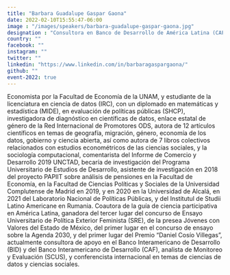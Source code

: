 ```yaml
---
title: "Barbara Guadalupe Gaspar Gaona"
date: 2022-02-10T15:55:47-06:00
image : "/images/speakers/barbara-guadalupe-gaspar-gaona.jpg"
designation : "Consultora en Banco de Desarrollo de América Latina (CAF)"
country: ""
facebook: ""
instagram: ""
twitter: ""
linkedin: "https://www.linkedin.com/in/barbaragaspargaona/"
github: ""
event-2022: true
---
```


Economista por la  Facultad de Economía de la UNAM, y estudiante de la licenciatura en ciencia de datos (IRC), con un diplomado en matemáticas y estadística (MIDE), en evaluación de políticas públicas (SHCP), investigadora de diagnóstico en científicas de datos, enlace estatal de género de la Red Internacional de Promotores ODS, autora de 12 artículos científicos en temas de geografía, migración, género, economía de los datos, gobierno y ciencia abierta, así como autora de 7 libros colectivos relacionados con estudios econométricos de las ciencias sociales, y la sociología computacional, comentarista del Informe de Comercio y Desarrollo 2019 UNCTAD, becaría de investigación del Programa Universitario de Estudios de Desarrollo, asistente de investigación en 2018 del proyecto PAPIIT sobre análisis de pensiones en la Facultad de Economía, en la Facultad de Ciencias Políticas y Sociales de la Universidad Complutense de Madrid en 2019, y en 2020 en la Universidad de Alcalá, en 2021 del Laboratorio Nacional de Políticas Públicas, y del Institutul de Studii Latino Americane en Rumania.
Coautora de la guía de ciencia participativa en América Latina, ganadora del tercer lugar del concurso de Ensayo Universitario de Política Exterior Feminista (SRE), de la presea Jóvenes con Valores del Estado de México, del primer lugar en el concurso de ensayo sobre la Agenda 2030, y del primer lugar del Premio “Daniel Cosío Villegas”, actualmente consultora de apoyo en el Banco Interamericano de Desarrollo (BID) y del Banco Interamericano de Desarrollo (CAF), analista de Monitoreo y Evaluación (SCUS), y conferencista internacional en temas de ciencias de datos y ciencias sociales.